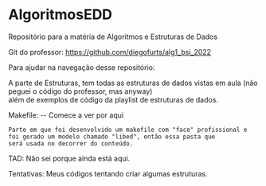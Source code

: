 # AlgoritmosEDD
Repositório para a matéria de Algoritmos e Estruturas de Dados

Git do professor: https://github.com/diegofurts/alg1_bsi_2022

Para ajudar na navegação desse repositório:

  A parte de Estruturas, tem todas as estruturas de dados vistas em aula (não peguei o código do professor, mas anyway) \
  além de exemplos de código da playlist de estruturas de dados.
  
  Makefile:  -- Comece a ver por aqui
  
    Parte em que foi desenvolvido um makefile com "face" profissional e foi gerado um modelo chamado "libed", então essa pasta que
    será usada no decorrer do conteúdo.
   
  TAD: Não sei porque ainda está aqui.
  
  Tentativas: Meus códigos tentando criar algumas estruturas.
